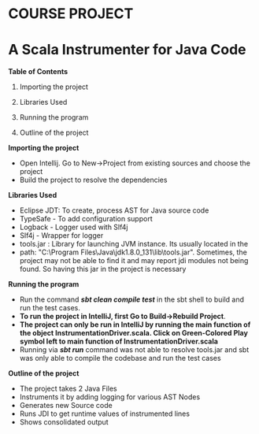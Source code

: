 COURSE PROJECT
==========

A Scala Instrumenter for Java Code
=====================================================


**Table of Contents**

1. Importing the project

2. Libraries Used

3. Running the program

4. Outline of the project


**Importing the project**
- Open Intellij. Go to New->Project from existing sources and choose the project
- Build the project to resolve the dependencies

**Libraries Used**
- Eclipse JDT: To create, process AST for Java source code
- TypeSafe - To add configuration support 
- Logback - Logger used with Slf4j
- Slf4j - Wrapper for logger
- tools.jar :  Library for launching JVM instance. Its usually located in the 
- path: "C:\Program Files\Java\jdk1.8.0_131\lib\tools.jar". Sometimes, the project
  may not be able to find it and may report jdi modules not being found. So having this jar in the project is necessary

**Running the program**
- Run the command ***sbt clean compile test*** in the sbt shell to build and run the test cases.
- **To run the project in IntelliJ, first Go to Build->Rebuild Project**.
- **The project can only be run in IntelliJ by running the main function of the object InstrumentationDriver.scala.
Click on Green-Colored Play symbol left to main function of InstrumentationDriver.scala**
- Running via ***sbt run*** command was not able to resolve tools.jar and sbt was only able
to compile the codebase and run the test cases

**Outline of the project**
- The project takes 2 Java Files
- Instruments it by adding logging for various AST Nodes
- Generates new Source code
- Runs JDI to get runtime values of instrumented lines
- Shows consolidated output
